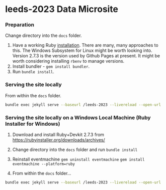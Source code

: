# leeds-2023 Data Microsite

### Preparation

Change directory into the `docs` folder.

1. Have a working Ruby [installation](https://www.ruby-lang.org/en/documentation/installation/).
   There are many, many approaches to this.
   The Windows Subsystem for Linux might be worth looking into.
   Version 2.7.3 is the version used by Github Pages at present.
   It might be worth considering installing `rbenv` to manage versions.
2. Install bundler - `gem install bundler`.
3. Run `bundle install`.

### Serving the site locally

From within the `docs` folder.

```bash
bundle exec jekyll serve --baseurl /leeds-2023 --livereload --open-url
```

### Serving the site locally on a Windows Local Machine (Ruby Installer for Windows)

1. Download and install Ruby+Devkit 2.7.3 from https://rubyinstaller.org/downloads/archives/

2. Change directory into the `docs` folder and run `bundle install` 
3. Reinstall eventmachine `gem uninstall eventmachine`	`gem install eventmachine --platform=ruby`

4. From within the `docs` folder...

```bash
bundle exec jekyll serve --baseurl /leeds-2023 --livereload --open-url
```